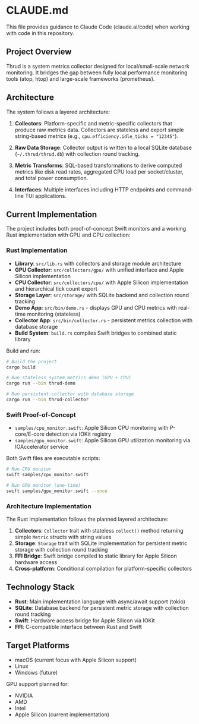 # CLAUDE.md

This file provides guidance to Claude Code (claude.ai/code) when working with code in this repository.

## Project Overview

Thrud is a system metrics collector designed for local/small-scale network monitoring. It bridges the gap between fully local performance monitoring tools (atop, htop) and large-scale frameworks (prometheus).

## Architecture

The system follows a layered architecture:

1. **Collectors**: Platform-specific and metric-specific collectors that produce raw metrics data. Collectors are stateless and export simple string-based metrics (e.g., `cpu.efficiency.idle_ticks = "12345"`).

2. **Raw Data Storage**: Collector output is written to a local SQLite database (`~/.thrud/thrud.db`) with collection round tracking.

3. **Metric Transforms**: SQL-based transformations to derive computed metrics like disk read rates, aggregated CPU load per socket/cluster, and total power consumption.

4. **Interfaces**: Multiple interfaces including HTTP endpoints and command-line TUI applications.

## Current Implementation

The project includes both proof-of-concept Swift monitors and a working Rust implementation with GPU and CPU collection:

### Rust Implementation

- **Library**: `src/lib.rs` with collectors and storage module architecture
- **GPU Collector**: `src/collectors/gpu/` with unified interface and Apple Silicon implementation
- **CPU Collector**: `src/collectors/cpu/` with Apple Silicon implementation and hierarchical tick count export
- **Storage Layer**: `src/storage/` with SQLite backend and collection round tracking
- **Demo App**: `src/bin/demo.rs` - displays GPU and CPU metrics with real-time monitoring (stateless)
- **Collector App**: `src/bin/collector.rs` - persistent metrics collection with database storage
- **Build System**: `build.rs` compiles Swift bridges to combined static library

Build and run:
```bash
# Build the project
cargo build

# Run stateless system metrics demo (GPU + CPU)
cargo run --bin thrud-demo

# Run persistent collector with database storage
cargo run --bin thrud-collector
```

### Swift Proof-of-Concept

- `samples/cpu_monitor.swift`: Apple Silicon CPU monitoring with P-core/E-core detection via IOKit registry
- `samples/gpu_monitor.swift`: Apple Silicon GPU utilization monitoring via IOAccelerator service

Both Swift files are executable scripts:

```bash
# Run CPU monitor
swift samples/cpu_monitor.swift

# Run GPU monitor (one-time)
swift samples/gpu_monitor.swift --once
```

### Architecture Implementation

The Rust implementation follows the planned layered architecture:

1. **Collectors**: `Collector` trait with stateless `collect()` method returning simple `Metric` structs with string values
2. **Storage**: `Storage` trait with SQLite implementation for persistent metric storage with collection round tracking
3. **FFI Bridge**: Swift bridge compiled to static library for Apple Silicon hardware access
4. **Cross-platform**: Conditional compilation for platform-specific collectors

## Technology Stack

- **Rust**: Main implementation language with async/await support (tokio)
- **SQLite**: Database backend for persistent metric storage with collection round tracking
- **Swift**: Hardware access bridge for Apple Silicon via IOKit
- **FFI**: C-compatible interface between Rust and Swift

## Target Platforms

- macOS (current focus with Apple Silicon support)
- Linux
- Windows (future)

GPU support planned for:
- NVIDIA
- AMD  
- Intel
- Apple Silicon (current implementation)